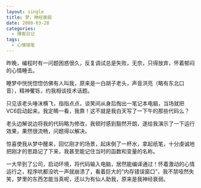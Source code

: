 ```yaml
---
layout: single
title: 梦，神经衰弱
date: 2008-03-28
categories:
  - 博客日记
tags:
  - 心情随笔
---
```


昨晚，编程时有一问题困惑很久，反复调试总是失败，无奈，只得放弃，怀着郁闷的心情睡去。

睡梦中恍恍惚惚仿佛有人叫我，原来是一白胡子老头，声音洪亮（略有东北口音），精神矍铄，约我相谈技术话题。

只见该老头唾沫横飞，指指点点，谈笑间从身后掏出一笔记本电脑，当场就把VC6启动起来。我定睛一看，我靠！这不就是我白天写了一下午的那些代码么？

老头边解说边将我的代码略为修改，我顿时感到豁然开朗，遂给我演示了一下运行效果，果然很流畅，问题得以解决。

惊喜使我从梦中醒来，回忆刚才的场景，起床倒了一杯水，拿起纸笔，十分虔诚地把刚才的思路记了下来，我甚至能记住当时的函数和变量的名称。

一大早到了公司，启动环境，将代码输入电脑，居然能编译通过！怀着激动的心情运行之，程序吭都没吭一声就崩溃了，看着巨大的“内存错误窗口”，我不禁哑然失笑，梦里的东西怎能当真呢，还以为有仙人助我，原来是我神经衰弱。
